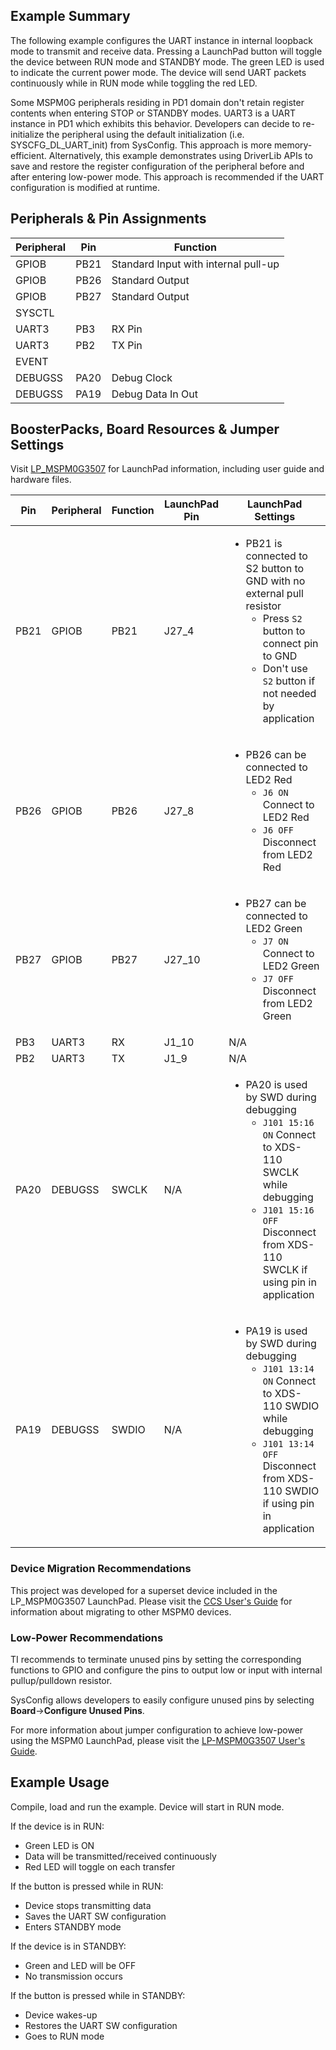 ## Example Summary

The following example configures the UART instance in internal loopback mode
to transmit and receive data.
Pressing a LaunchPad button will toggle the device between RUN mode and STANDBY
mode. The green LED is used to indicate the current power mode.
The device will send UART packets continuously while in RUN mode while toggling
the red LED.

Some MSPM0G peripherals residing in PD1 domain don't retain register contents when
entering STOP or STANDBY modes.
UART3 is a UART instance in PD1 which exhibits this behavior.
Developers can decide to re-initialize the peripheral using the default
initialization (i.e. SYSCFG_DL_UART_init) from SysConfig. This approach is more
memory-efficient.
Alternatively, this example demonstrates using DriverLib APIs to save and
restore the register configuration of the peripheral before and after entering
low-power mode. This approach is recommended if the UART configuration is
modified at runtime.

## Peripherals & Pin Assignments

| Peripheral | Pin | Function |
| --- | --- | --- |
| GPIOB | PB21 | Standard Input with internal pull-up |
| GPIOB | PB26 | Standard Output |
| GPIOB | PB27 | Standard Output |
| SYSCTL |  |  |
| UART3 | PB3 | RX Pin |
| UART3 | PB2 | TX Pin |
| EVENT |  |  |
| DEBUGSS | PA20 | Debug Clock |
| DEBUGSS | PA19 | Debug Data In Out |

## BoosterPacks, Board Resources & Jumper Settings

Visit [LP_MSPM0G3507](https://www.ti.com/tool/LP-MSPM0G3507) for LaunchPad information, including user guide and hardware files.

| Pin | Peripheral | Function | LaunchPad Pin | LaunchPad Settings |
| --- | --- | --- | --- | --- |
| PB21 | GPIOB | PB21 | J27_4 | <ul><li>PB21 is connected to S2 button to GND with no external pull resistor<br><ul><li>Press `S2` button to connect pin to GND<br><li>Don't use `S2` button if not needed by application</ul></ul> |
| PB26 | GPIOB | PB26 | J27_8 | <ul><li>PB26 can be connected to LED2 Red<br><ul><li>`J6 ON` Connect to LED2 Red<br><li>`J6 OFF` Disconnect from LED2 Red</ul></ul> |
| PB27 | GPIOB | PB27 | J27_10 | <ul><li>PB27 can be connected to LED2 Green<br><ul><li>`J7 ON` Connect to LED2 Green<br><li>`J7 OFF` Disconnect from LED2 Green</ul></ul> |
| PB3 | UART3 | RX | J1_10 | N/A |
| PB2 | UART3 | TX | J1_9 | N/A |
| PA20 | DEBUGSS | SWCLK | N/A | <ul><li>PA20 is used by SWD during debugging<br><ul><li>`J101 15:16 ON` Connect to XDS-110 SWCLK while debugging<br><li>`J101 15:16 OFF` Disconnect from XDS-110 SWCLK if using pin in application</ul></ul> |
| PA19 | DEBUGSS | SWDIO | N/A | <ul><li>PA19 is used by SWD during debugging<br><ul><li>`J101 13:14 ON` Connect to XDS-110 SWDIO while debugging<br><li>`J101 13:14 OFF` Disconnect from XDS-110 SWDIO if using pin in application</ul></ul> |

### Device Migration Recommendations
This project was developed for a superset device included in the LP_MSPM0G3507 LaunchPad. Please
visit the [CCS User's Guide](https://software-dl.ti.com/msp430/esd/MSPM0-SDK/latest/docs/english/tools/ccs_ide_guide/doc_guide/doc_guide-srcs/ccs_ide_guide.html#sysconfig-project-migration)
for information about migrating to other MSPM0 devices.

### Low-Power Recommendations
TI recommends to terminate unused pins by setting the corresponding functions to
GPIO and configure the pins to output low or input with internal
pullup/pulldown resistor.

SysConfig allows developers to easily configure unused pins by selecting **Board**→**Configure Unused Pins**.

For more information about jumper configuration to achieve low-power using the
MSPM0 LaunchPad, please visit the [LP-MSPM0G3507 User's Guide](https://www.ti.com/lit/slau873).

## Example Usage
Compile, load and run the example.
Device will start in RUN mode.

If the device is in RUN:
- Green LED is ON
- Data will be transmitted/received continuously
- Red LED will toggle on each transfer

If the button is pressed while in RUN:
- Device stops transmitting data
- Saves the UART SW configuration
- Enters STANDBY mode

If the device is in STANDBY:
- Green and LED will be OFF
- No transmission occurs

If the button is pressed while in STANDBY:
- Device wakes-up
- Restores the UART SW configuration
- Goes to RUN mode
